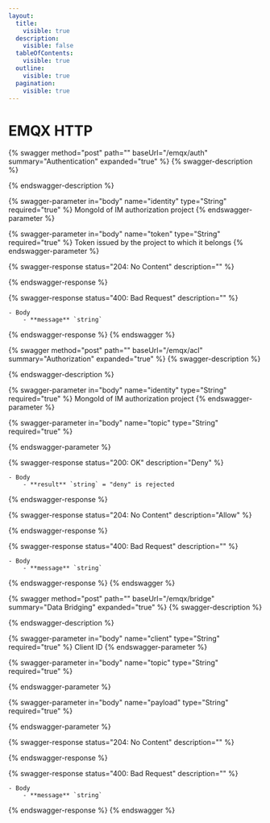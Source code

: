 ```yaml
---
layout:
  title:
    visible: true
  description:
    visible: false
  tableOfContents:
    visible: true
  outline:
    visible: true
  pagination:
    visible: true
---
```


# EMQX HTTP

{% swagger method="post" path="" baseUrl="/emqx/auth" summary="Authentication" expanded="true" %}
{% swagger-description %}

{% endswagger-description %}

{% swagger-parameter in="body" name="identity" type="String" required="true" %}
MongoId of IM authorization project
{% endswagger-parameter %}

{% swagger-parameter in="body" name="token" type="String" required="true" %}
Token issued by the project to which it belongs
{% endswagger-parameter %}

{% swagger-response status="204: No Content" description="" %}

{% endswagger-response %}

{% swagger-response status="400: Bad Request" description="" %}
```
- Body
    - **message** `string`
```
{% endswagger-response %}
{% endswagger %}

{% swagger method="post" path="" baseUrl="/emqx/acl" summary="Authorization" expanded="true" %}
{% swagger-description %}

{% endswagger-description %}

{% swagger-parameter in="body" name="identity" type="String" required="true" %}
MongoId of IM authorization project
{% endswagger-parameter %}

{% swagger-parameter in="body" name="topic" type="String" required="true" %}

{% endswagger-parameter %}

{% swagger-response status="200: OK" description="Deny" %}
```
- Body
    - **result** `string` = "deny" is rejected
```
{% endswagger-response %}

{% swagger-response status="204: No Content" description="Allow" %}

{% endswagger-response %}

{% swagger-response status="400: Bad Request" description="" %}
```
- Body
    - **message** `string`
```
{% endswagger-response %}
{% endswagger %}

{% swagger method="post" path="" baseUrl="/emqx/bridge" summary="Data Bridging" expanded="true" %}
{% swagger-description %}

{% endswagger-description %}

{% swagger-parameter in="body" name="client" type="String" required="true" %}
Client ID
{% endswagger-parameter %}

{% swagger-parameter in="body" name="topic" type="String" required="true" %}

{% endswagger-parameter %}

{% swagger-parameter in="body" name="payload" type="String" required="true" %}

{% endswagger-parameter %}

{% swagger-response status="204: No Content" description="" %}

{% endswagger-response %}

{% swagger-response status="400: Bad Request" description="" %}
```
- Body
    - **message** `string`
```
{% endswagger-response %}
{% endswagger %}
